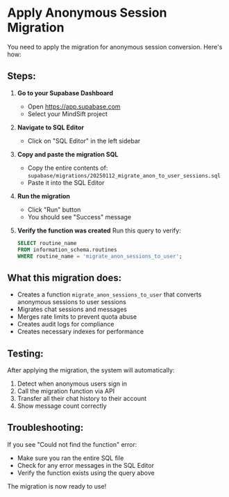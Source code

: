 # Apply Anonymous Session Migration

You need to apply the migration for anonymous session conversion. Here's how:

## Steps:

1. **Go to your Supabase Dashboard**
   - Open https://app.supabase.com
   - Select your MindSift project

2. **Navigate to SQL Editor**
   - Click on "SQL Editor" in the left sidebar

3. **Copy and paste the migration SQL**
   - Copy the entire contents of: `supabase/migrations/20250112_migrate_anon_to_user_sessions.sql`
   - Paste it into the SQL Editor

4. **Run the migration**
   - Click "Run" button
   - You should see "Success" message

5. **Verify the function was created**
   Run this query to verify:
   ```sql
   SELECT routine_name 
   FROM information_schema.routines 
   WHERE routine_name = 'migrate_anon_sessions_to_user';
   ```

## What this migration does:

- Creates a function `migrate_anon_sessions_to_user` that converts anonymous sessions to user sessions
- Migrates chat sessions and messages
- Merges rate limits to prevent quota abuse
- Creates audit logs for compliance
- Creates necessary indexes for performance

## Testing:

After applying the migration, the system will automatically:
1. Detect when anonymous users sign in
2. Call the migration function via API
3. Transfer all their chat history to their account
4. Show message count correctly

## Troubleshooting:

If you see "Could not find the function" error:
- Make sure you ran the entire SQL file
- Check for any error messages in the SQL Editor
- Verify the function exists using the query above

The migration is now ready to use!